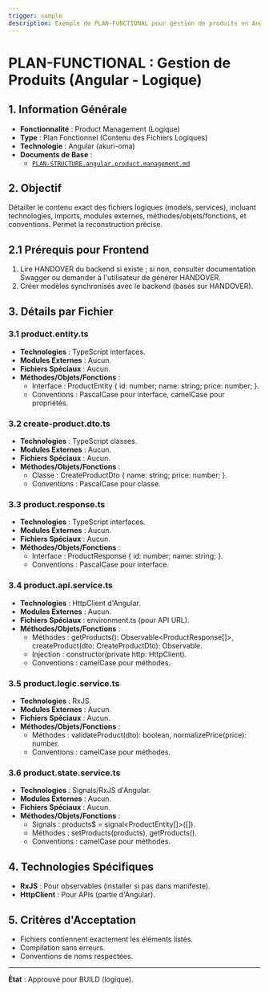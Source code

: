 ```yaml
---
trigger: sample
description: Exemple de PLAN-FUNCTIONAL pour gestion de produits en Angular (logique), détaillant le contenu des fichiers logiques.
---
```


# PLAN-FUNCTIONAL : Gestion de Produits (Angular - Logique)

## 1. Information Générale
- **Fonctionnalité** : Product Management (Logique)
- **Type** : Plan Fonctionnel (Contenu des Fichiers Logiques)
- **Technologie** : Angular (akuri-oma)
- **Documents de Base** :
  - [`PLAN-STRUCTURE.angular.product.management.md`](angular-frontend/src/app/modules/product/akuri-specs/PLAN-STRUCTURE.angular.product.management.md)

## 2. Objectif
Détailler le contenu exact des fichiers logiques (models, services), incluant technologies, imports, modules externes, méthodes/objets/fonctions, et conventions. Permet la reconstruction précise.

## 2.1 Prérequis pour Frontend
1. Lire HANDOVER du backend si existe ; si non, consulter documentation Swagger ou demander à l'utilisateur de générer HANDOVER.
2. Créer modèles synchronisés avec le backend (basés sur HANDOVER).

## 3. Détails par Fichier

### 3.1 product.entity.ts
- **Technologies** : TypeScript interfaces.
- **Modules Externes** : Aucun.
- **Fichiers Spéciaux** : Aucun.
- **Méthodes/Objets/Fonctions** :
  - Interface : ProductEntity { id: number; name: string; price: number; }.
  - Conventions : PascalCase pour interface, camelCase pour propriétés.

### 3.2 create-product.dto.ts
- **Technologies** : TypeScript classes.
- **Modules Externes** : Aucun.
- **Fichiers Spéciaux** : Aucun.
- **Méthodes/Objets/Fonctions** :
  - Classe : CreateProductDto { name: string; price: number; }.
  - Conventions : PascalCase pour classe.

### 3.3 product.response.ts
- **Technologies** : TypeScript interfaces.
- **Modules Externes** : Aucun.
- **Fichiers Spéciaux** : Aucun.
- **Méthodes/Objets/Fonctions** :
  - Interface : ProductResponse { id: number; name: string; }.
  - Conventions : PascalCase pour interface.

### 3.4 product.api.service.ts
- **Technologies** : HttpClient d'Angular.
- **Modules Externes** : Aucun.
- **Fichiers Spéciaux** : environment.ts (pour API URL).
- **Méthodes/Objets/Fonctions** :
  - Méthodes : getProducts(): Observable<ProductResponse[]>, createProduct(dto: CreateProductDto): Observable<ProductResponse>.
  - Injection : constructor(private http: HttpClient).
  - Conventions : camelCase pour méthodes.

### 3.5 product.logic.service.ts
- **Technologies** : RxJS.
- **Modules Externes** : Aucun.
- **Fichiers Spéciaux** : Aucun.
- **Méthodes/Objets/Fonctions** :
  - Méthodes : validateProduct(dto): boolean, normalizePrice(price): number.
  - Conventions : camelCase pour méthodes.

### 3.6 product.state.service.ts
- **Technologies** : Signals/RxJS d'Angular.
- **Modules Externes** : Aucun.
- **Fichiers Spéciaux** : Aucun.
- **Méthodes/Objets/Fonctions** :
  - Signals : products$ = signal<ProductEntity[]>([]).
  - Méthodes : setProducts(products), getProducts().
  - Conventions : camelCase pour méthodes.

## 4. Technologies Spécifiques
- **RxJS** : Pour observables (installer si pas dans manifeste).
- **HttpClient** : Pour APIs (partie d'Angular).

## 5. Critères d'Acceptation
- Fichiers contiennent exactement les éléments listés.
- Compilation sans erreurs.
- Conventions de noms respectées.

---

**État** : Approuvé pour BUILD (logique).
